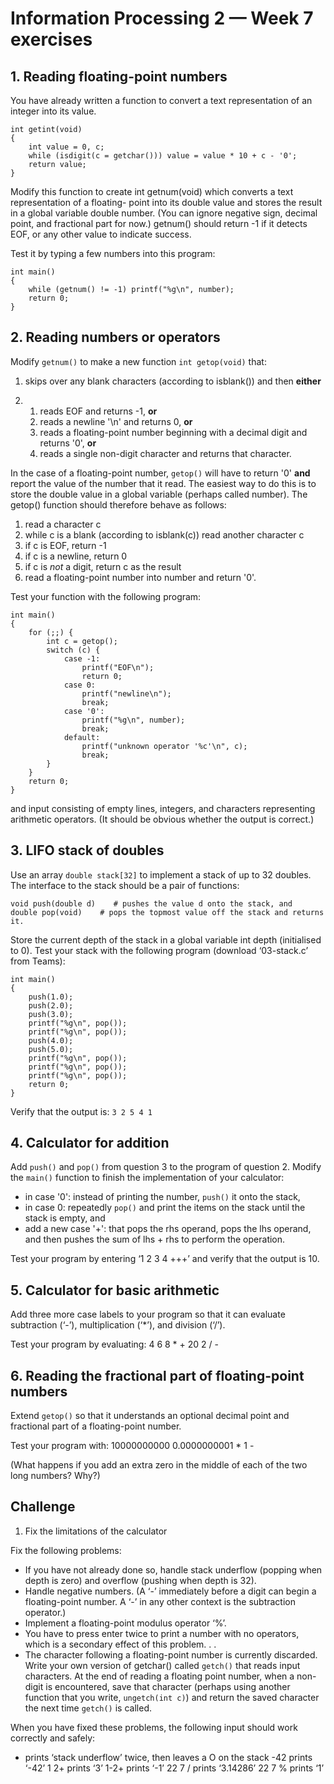 ﻿# Information Processing 2 — Week 7 exercises

## 1. Reading floating-point numbers

You have already written a function to convert a text representation of an integer into its value.

```
int getint(void)
{
    int value = 0, c;
    while (isdigit(c = getchar())) value = value * 10 + c - '0';
    return value;
}
```

Modify this function to create int getnum(void) which converts a text representation of a floating- point into its
double value and stores the result in a global variable double number. (You can ignore negative sign, decimal point, and
fractional part for now.) getnum() should return -1 if it detects EOF, or any other value to indicate success.

Test it by typing a few numbers into this program:

```
int main()
{
    while (getnum() != -1) printf("%g\n", number); 
    return 0;
}
```

## 2. Reading numbers or operators

Modify `getnum()` to make a new function `int getop(void)` that:

1. skips over any blank characters (according to isblank()) and then **either**

2.
    1. reads EOF and returns -1, **or**
    2. reads a newline '\n' and returns 0, **or**
    3. reads a floating-point number beginning with a decimal digit and returns '0', **or**
    4. reads a single non-digit character and returns that character.

In the case of a floating-point number, `getop()` will have to return '0' **and** report the value of the number that it
read. The easiest way to do this is to store the double value in a global variable (perhaps called number). The getop()
function should therefore behave as follows:

1. read a character c
2. while c is a blank (according to isblank(c)) read another character c
3. if c is EOF, return -1
4. if c is a newline, return 0
5. if c is *not* a digit, return c as the result
6. read a floating-point number into number and return '0'.

Test your function with the following program:

```
int main()
{
    for (;;) {
        int c = getop(); 
        switch (c) {
            case -1:    
                printf("EOF\n"); 
                return 0;
            case 0:    
                printf("newline\n"); 
                break;
            case '0':    
                printf("%g\n", number); 
                break; 
            default:    
                printf("unknown operator '%c'\n", c); 
                break;
        }
    }
    return 0;
}
```

and input consisting of empty lines, integers, and characters representing arithmetic operators. (It should be obvious
whether the output is correct.)

## 3. LIFO stack of doubles

Use an array `double stack[32]` to implement a stack of up to 32 doubles. The interface to the stack should be a pair of
functions:

```
void push(double d)    # pushes the value d onto the stack, and
double pop(void)    # pops the topmost value off the stack and returns it.
```

Store the current depth of the stack in a global variable int depth (initialised to 0). Test your stack with the
following program (download ‘03-stack.c’ from Teams):

```
int main()
{
    push(1.0);
    push(2.0);
    push(3.0); 
    printf("%g\n", pop());
    printf("%g\n", pop()); 
    push(4.0);
    push(5.0); 
    printf("%g\n", pop());
    printf("%g\n", pop());
    printf("%g\n", pop()); 
    return 0;
}
```

Verify that the output is:    `3 2 5 4 1`

## 4. Calculator for addition

Add `push()` and `pop()` from question 3 to the program of question 2. Modify the `main()` function to finish the
implementation of your calculator:

- in case '0': instead of printing the number, `push()` it onto the stack,
- in case 0: repeatedly `pop()` and print the items on the stack until the stack is empty, and
- add a new case '+': that pops the rhs operand, pops the lhs operand, and then pushes the sum of lhs + rhs to perform
  the operation.

Test your program by entering ‘1 2 3 4 +++’ and verify that the output is 10.

## 5. Calculator for basic arithmetic

Add three more case labels to your program so that it can evaluate subtraction (‘-’), multiplication (‘\*’), and
division (‘/’).

Test your program by evaluating:    4 6 8 * + 20 2 / -

## 6. Reading the fractional part of floating-point numbers

Extend `getop()` so that it understands an optional decimal point and fractional part of a floating-point number.

Test your program with:    10000000000 0.0000000001 * 1 -

(What happens if you add an extra zero in the middle of each of the two long numbers? Why?)

## Challenge

1. Fix the limitations of the calculator

Fix the following problems:

- If you have not already done so, handle stack underflow (popping when depth is zero) and overflow (pushing when
  depth is 32).
- Handle negative numbers. (A ‘-’ immediately before a digit can begin a floating-point number. A ‘-’ in any other
  context is the subtraction operator.)
- Implement a floating-point modulus operator ‘%’.
- You have to press enter twice to print a number with no operators, which is a secondary effect of this problem. . .
- The character following a floating-point number is currently discarded. Write your own version of getchar() called
  `getch()` that reads input characters. At the end of reading a floating point number, when a non-digit is encountered,
  save that character (perhaps using another function that you write, `ungetch(int c)`) and return the saved character
  the next time `getch()` is called.

When you have fixed these problems, the following input should work correctly and safely:

+ prints ‘stack underflow’ twice, then leaves a O on the stack
-42 prints ‘-42’
1 2+ prints ‘3’
1-2+ prints ‘-1’
22 7 / prints ‘3.14286’
22 7 % prints ‘1’
